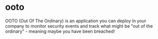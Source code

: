 ooto
====

OOTO (Out Of The Ordinary) is an application you can deploy in your company to monitor security events and track what might be "out of the ordinary" - meaning maybe you have been breached!
